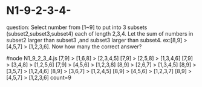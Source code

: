 # N1-9-2-3-4-
question: Select number from [1~9] to put into  3 subsets (subset2,subset3,subset4) each of length 2,3,4.   Let the sum of numbers in subset2   larger than subset3 ,and subset3 larger than subset4. ex:[8,9] > [4,5,7] > [1,2,3,6]. Now how many the correct answer?


#node N1_9_2_3_4.js
[7,9] > [1,6,8] > [2,3,4,5]
[7,9] > [2,5,8] > [1,3,4,6]
[7,9] > [3,4,8] > [1,2,5,6]
[7,9] > [4,5,6] > [1,2,3,8]
[8,9] > [2,6,7] > [1,3,4,5]
[8,9] > [3,5,7] > [1,2,4,6]
[8,9] > [3,6,7] > [1,2,4,5]
[8,9] > [4,5,6] > [1,2,3,7]
[8,9] > [4,5,7] > [1,2,3,6]
count=9
